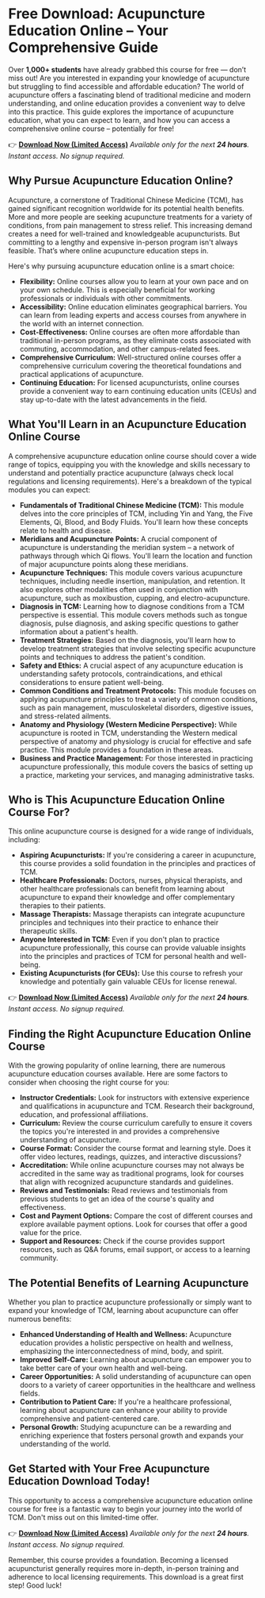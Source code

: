 # Free Download: Acupuncture Education Online – Your Comprehensive Guide

Over **1,000+ students** have already grabbed this course for free — don’t miss out!
Are you interested in expanding your knowledge of acupuncture but struggling to find accessible and affordable education? The world of acupuncture offers a fascinating blend of traditional medicine and modern understanding, and online education provides a convenient way to delve into this practice. This guide explores the importance of acupuncture education, what you can expect to learn, and how you can access a comprehensive online course – potentially for free!

👉 [**Download Now (Limited Access)**](https://udemywork.com/acupuncture-education-online)
_Available only for the next **24 hours**. Instant access. No signup required._

## Why Pursue Acupuncture Education Online?

Acupuncture, a cornerstone of Traditional Chinese Medicine (TCM), has gained significant recognition worldwide for its potential health benefits. More and more people are seeking acupuncture treatments for a variety of conditions, from pain management to stress relief. This increasing demand creates a need for well-trained and knowledgeable acupuncturists. But committing to a lengthy and expensive in-person program isn't always feasible. That’s where online acupuncture education steps in.

Here's why pursuing acupuncture education online is a smart choice:

*   **Flexibility:** Online courses allow you to learn at your own pace and on your own schedule. This is especially beneficial for working professionals or individuals with other commitments.
*   **Accessibility:** Online education eliminates geographical barriers. You can learn from leading experts and access courses from anywhere in the world with an internet connection.
*   **Cost-Effectiveness:** Online courses are often more affordable than traditional in-person programs, as they eliminate costs associated with commuting, accommodation, and other campus-related fees.
*   **Comprehensive Curriculum:** Well-structured online courses offer a comprehensive curriculum covering the theoretical foundations and practical applications of acupuncture.
*   **Continuing Education:** For licensed acupuncturists, online courses provide a convenient way to earn continuing education units (CEUs) and stay up-to-date with the latest advancements in the field.

## What You'll Learn in an Acupuncture Education Online Course

A comprehensive acupuncture education online course should cover a wide range of topics, equipping you with the knowledge and skills necessary to understand and potentially practice acupuncture (always check local regulations and licensing requirements). Here's a breakdown of the typical modules you can expect:

*   **Fundamentals of Traditional Chinese Medicine (TCM):** This module delves into the core principles of TCM, including Yin and Yang, the Five Elements, Qi, Blood, and Body Fluids. You'll learn how these concepts relate to health and disease.
*   **Meridians and Acupuncture Points:** A crucial component of acupuncture is understanding the meridian system – a network of pathways through which Qi flows. You'll learn the location and function of major acupuncture points along these meridians.
*   **Acupuncture Techniques:** This module covers various acupuncture techniques, including needle insertion, manipulation, and retention. It also explores other modalities often used in conjunction with acupuncture, such as moxibustion, cupping, and electro-acupuncture.
*   **Diagnosis in TCM:** Learning how to diagnose conditions from a TCM perspective is essential. This module covers methods such as tongue diagnosis, pulse diagnosis, and asking specific questions to gather information about a patient's health.
*   **Treatment Strategies:** Based on the diagnosis, you'll learn how to develop treatment strategies that involve selecting specific acupuncture points and techniques to address the patient's condition.
*   **Safety and Ethics:** A crucial aspect of any acupuncture education is understanding safety protocols, contraindications, and ethical considerations to ensure patient well-being.
*   **Common Conditions and Treatment Protocols:** This module focuses on applying acupuncture principles to treat a variety of common conditions, such as pain management, musculoskeletal disorders, digestive issues, and stress-related ailments.
*   **Anatomy and Physiology (Western Medicine Perspective):** While acupuncture is rooted in TCM, understanding the Western medical perspective of anatomy and physiology is crucial for effective and safe practice. This module provides a foundation in these areas.
*   **Business and Practice Management:** For those interested in practicing acupuncture professionally, this module covers the basics of setting up a practice, marketing your services, and managing administrative tasks.

## Who is This Acupuncture Education Online Course For?

This online acupuncture course is designed for a wide range of individuals, including:

*   **Aspiring Acupuncturists:** If you're considering a career in acupuncture, this course provides a solid foundation in the principles and practices of TCM.
*   **Healthcare Professionals:** Doctors, nurses, physical therapists, and other healthcare professionals can benefit from learning about acupuncture to expand their knowledge and offer complementary therapies to their patients.
*   **Massage Therapists:** Massage therapists can integrate acupuncture principles and techniques into their practice to enhance their therapeutic skills.
*   **Anyone Interested in TCM:** Even if you don't plan to practice acupuncture professionally, this course can provide valuable insights into the principles and practices of TCM for personal health and well-being.
*   **Existing Acupuncturists (for CEUs):** Use this course to refresh your knowledge and potentially gain valuable CEUs for license renewal.

👉 [**Download Now (Limited Access)**](https://udemywork.com/acupuncture-education-online)
_Available only for the next **24 hours**. Instant access. No signup required._

## Finding the Right Acupuncture Education Online Course

With the growing popularity of online learning, there are numerous acupuncture education courses available. Here are some factors to consider when choosing the right course for you:

*   **Instructor Credentials:** Look for instructors with extensive experience and qualifications in acupuncture and TCM. Research their background, education, and professional affiliations.
*   **Curriculum:** Review the course curriculum carefully to ensure it covers the topics you're interested in and provides a comprehensive understanding of acupuncture.
*   **Course Format:** Consider the course format and learning style. Does it offer video lectures, readings, quizzes, and interactive discussions?
*   **Accreditation:** While online acupuncture courses may not always be accredited in the same way as traditional programs, look for courses that align with recognized acupuncture standards and guidelines.
*   **Reviews and Testimonials:** Read reviews and testimonials from previous students to get an idea of the course's quality and effectiveness.
*   **Cost and Payment Options:** Compare the cost of different courses and explore available payment options. Look for courses that offer a good value for the price.
*   **Support and Resources:** Check if the course provides support resources, such as Q&A forums, email support, or access to a learning community.

## The Potential Benefits of Learning Acupuncture

Whether you plan to practice acupuncture professionally or simply want to expand your knowledge of TCM, learning about acupuncture can offer numerous benefits:

*   **Enhanced Understanding of Health and Wellness:** Acupuncture education provides a holistic perspective on health and wellness, emphasizing the interconnectedness of mind, body, and spirit.
*   **Improved Self-Care:** Learning about acupuncture can empower you to take better care of your own health and well-being.
*   **Career Opportunities:** A solid understanding of acupuncture can open doors to a variety of career opportunities in the healthcare and wellness fields.
*   **Contribution to Patient Care:** If you're a healthcare professional, learning about acupuncture can enhance your ability to provide comprehensive and patient-centered care.
*   **Personal Growth:** Studying acupuncture can be a rewarding and enriching experience that fosters personal growth and expands your understanding of the world.

## Get Started with Your Free Acupuncture Education Download Today!

This opportunity to access a comprehensive acupuncture education online course for free is a fantastic way to begin your journey into the world of TCM. Don't miss out on this limited-time offer.

👉 [**Download Now (Limited Access)**](https://udemywork.com/acupuncture-education-online)
_Available only for the next **24 hours**. Instant access. No signup required._

Remember, this course provides a foundation. Becoming a licensed acupuncturist generally requires more in-depth, in-person training and adherence to local licensing requirements. This download is a great first step! Good luck!
